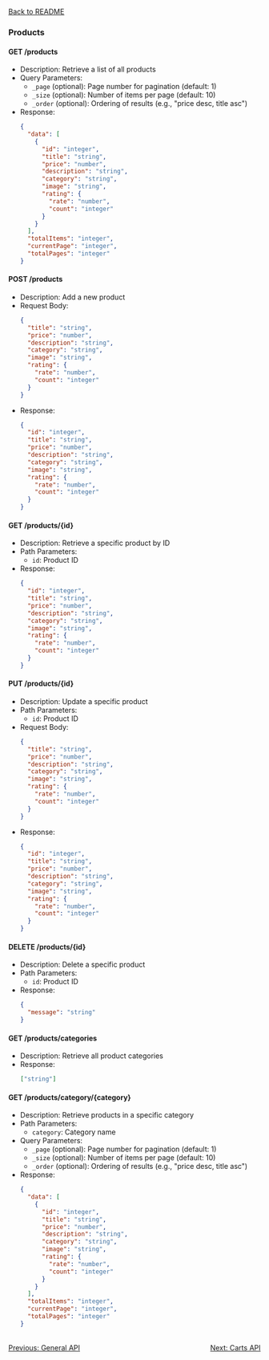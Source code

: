 [Back to README](../README.md)

### Products

#### GET /products

- Description: Retrieve a list of all products
- Query Parameters:
  - `_page` (optional): Page number for pagination (default: 1)
  - `_size` (optional): Number of items per page (default: 10)
  - `_order` (optional): Ordering of results (e.g., "price desc, title asc")
- Response:
  ```json
  {
    "data": [
      {
        "id": "integer",
        "title": "string",
        "price": "number",
        "description": "string",
        "category": "string",
        "image": "string",
        "rating": {
          "rate": "number",
          "count": "integer"
        }
      }
    ],
    "totalItems": "integer",
    "currentPage": "integer",
    "totalPages": "integer"
  }
  ```

#### POST /products

- Description: Add a new product
- Request Body:
  ```json
  {
    "title": "string",
    "price": "number",
    "description": "string",
    "category": "string",
    "image": "string",
    "rating": {
      "rate": "number",
      "count": "integer"
    }
  }
  ```
- Response:
  ```json
  {
    "id": "integer",
    "title": "string",
    "price": "number",
    "description": "string",
    "category": "string",
    "image": "string",
    "rating": {
      "rate": "number",
      "count": "integer"
    }
  }
  ```

#### GET /products/{id}

- Description: Retrieve a specific product by ID
- Path Parameters:
  - `id`: Product ID
- Response:
  ```json
  {
    "id": "integer",
    "title": "string",
    "price": "number",
    "description": "string",
    "category": "string",
    "image": "string",
    "rating": {
      "rate": "number",
      "count": "integer"
    }
  }
  ```

#### PUT /products/{id}

- Description: Update a specific product
- Path Parameters:
  - `id`: Product ID
- Request Body:
  ```json
  {
    "title": "string",
    "price": "number",
    "description": "string",
    "category": "string",
    "image": "string",
    "rating": {
      "rate": "number",
      "count": "integer"
    }
  }
  ```
- Response:
  ```json
  {
    "id": "integer",
    "title": "string",
    "price": "number",
    "description": "string",
    "category": "string",
    "image": "string",
    "rating": {
      "rate": "number",
      "count": "integer"
    }
  }
  ```

#### DELETE /products/{id}

- Description: Delete a specific product
- Path Parameters:
  - `id`: Product ID
- Response:
  ```json
  {
    "message": "string"
  }
  ```

#### GET /products/categories

- Description: Retrieve all product categories
- Response:
  ```json
  ["string"]
  ```

#### GET /products/category/{category}

- Description: Retrieve products in a specific category
- Path Parameters:
  - `category`: Category name
- Query Parameters:
  - `_page` (optional): Page number for pagination (default: 1)
  - `_size` (optional): Number of items per page (default: 10)
  - `_order` (optional): Ordering of results (e.g., "price desc, title asc")
- Response:
  ```json
  {
    "data": [
      {
        "id": "integer",
        "title": "string",
        "price": "number",
        "description": "string",
        "category": "string",
        "image": "string",
        "rating": {
          "rate": "number",
          "count": "integer"
        }
      }
    ],
    "totalItems": "integer",
    "currentPage": "integer",
    "totalPages": "integer"
  }
  ```

<br>
<div style="display: flex; justify-content: space-between;">
  <a href="./general-api.md">Previous: General API</a>
  <a href="./carts-api.md">Next: Carts API</a>
</div>

